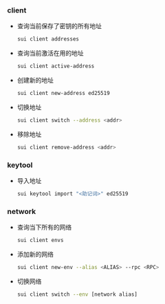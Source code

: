 

### client
- 查询当前保存了密钥的所有地址
    ```bash
    sui client addresses
    ```

- 查询当前激活在用的地址
    ```bash
    sui client active-address
    ```

- 创建新的地址
    ```bash
    sui client new-address ed25519
    ```

- 切换地址
    ```bash
    sui client switch --address <addr>
    ```

- 移除地址
    ```bash
    sui client remove-address <addr>
    ```

### keytool
- 导入地址
    ```bash
    sui keytool import "<助记词>" ed25519
    ```

### network
- 查询当下所有的网络
    ```bash
    sui client envs
    ```

- 添加新的网络
    ```bash
    sui client new-env --alias <ALIAS> --rpc <RPC>
    ```

- 切换网络
    ```bash
    sui client switch --env [network alias]
    ```



